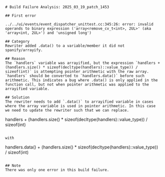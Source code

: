 ```
# Build Failure Analysis: 2025_03_19_patch_1453

## First error

../../ui/events/event_dispatcher_unittest.cc:345:26: error: invalid operands to binary expression ('array<remove_cv_t<int>, 2UL>' (aka 'array<int, 2UL>') and 'unsigned long')

## Category
Rewriter added .data() to a variable/member it did not spanify/arrayify.

## Reason
The `handlers` variable was arrayified, but the expression `handlers + (handlers.size() * sizeof(decltype(handlers)::value_type)) / sizeof(int)` is attempting pointer arithmetic with the raw array. `handlers` should be converted to `handlers.data()` before such arithmetic. This indicates a bug where .data() is only applied in the function call, but not when pointer arithmetic was applied to the arrayified variable.

## Solution
The rewriter needs to add `.data()` to arrayified variable in cases where the array variable is used in pointer arithmetic. In this case we need to update the rewriter such that we can replace.

```
handlers + (handlers.size() * sizeof(decltype(handlers)::value_type)) / sizeof(int)
```

with

```
handlers.data() + (handlers.size() * sizeof(decltype(handlers)::value_type)) / sizeof(int)
```

## Note
There was only one error in this build failure.